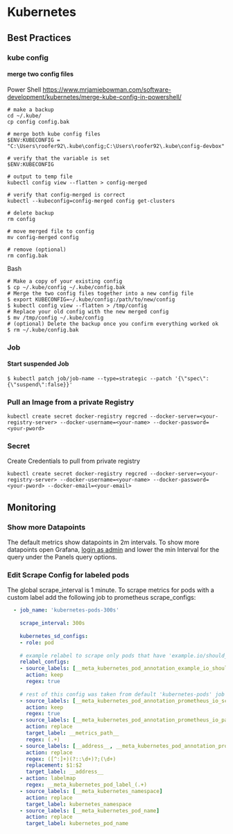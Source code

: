 # Kubernetes

## Best Practices


### kube config

#### merge two config files

Power Shell
https://www.mrjamiebowman.com/software-development/kubernetes/merge-kube-config-in-powershell/

```shell
# make a backup
cd ~/.kube/
cp config config.bak
 
# merge both kube config files
$ENV:KUBECONFIG = "C:\Users\roofer92\.kube\config;C:\Users\roofer92\.kube\config-devbox"
 
# verify that the variable is set
$ENV:KUBECONFIG
 
# output to temp file
kubectl config view --flatten > config-merged
 
# verify that config-merged is correct
kubectl --kubeconfig=config-merged config get-clusters
 
# delete backup
rm config
 
# move merged file to config
mv config-merged config
 
# remove (optional)
rm config.bak
```

Bash
```shell
# Make a copy of your existing config 
$ cp ~/.kube/config ~/.kube/config.bak 
# Merge the two config files together into a new config file 
$ export KUBECONFIG=~/.kube/config:/path/to/new/config 
$ kubectl config view --flatten > /tmp/config 
# Replace your old config with the new merged config 
$ mv /tmp/config ~/.kube/config 
# (optional) Delete the backup once you confirm everything worked ok 
$ rm ~/.kube/config.bak
```

### Job

#### Start suspended Job

```
$ kubectl patch job/job-name --type=strategic --patch '{\"spec\":{\"suspend\":false}}'
```

### Pull an Image from a private Registry
````
kubectl create secret docker-registry regcred --docker-server=<your-registry-server> --docker-username=<your-name> --docker-password=<your-pword>
````

### Secret

Create Credentials to pull from private registry
````
kubectl create secret docker-registry regcred --docker-server=<your-registry-server> --docker-username=<your-name> --docker-password=<your-pword> --docker-email=<your-email>
````

## Monitoring

### Show more Datapoints
The default metrics show datapoints in 2m intervals. To show more datapoints open Grafana, [login as admin](https://ranchermanager.docs.rancher.com/how-to-guides/advanced-user-guides/monitoring-alerting-guides/customize-grafana-dashboard) 
and lower the min Interval for the query under the Panels query options.

### Edit Scrape Config for labeled pods
The global scrape_interval is 1 minute. To scrape metrics for pods with a custom label add the following job to prometheus scrape_configs:

```yaml
  - job_name: 'kubernetes-pods-300s'
 
    scrape_interval: 300s
 
    kubernetes_sd_configs:
    - role: pod
 
    # example relabel to scrape only pods that have 'example.io/should_be_scraped_every_300s: "true"' annotation
    relabel_configs:
    - source_labels: [__meta_kubernetes_pod_annotation_example_io_should_be_scraped_every_300s]
      action: keep
      regex: true
 
    # rest of this config was taken from default 'kubernetes-pods' job already present in default Prometheus config
    - source_labels: [__meta_kubernetes_pod_annotation_prometheus_io_scrape]
      action: keep
      regex: true
    - source_labels: [__meta_kubernetes_pod_annotation_prometheus_io_path]
      action: replace
      target_label: __metrics_path__
      regex: (.+)
    - source_labels: [__address__, __meta_kubernetes_pod_annotation_prometheus_io_port]
      action: replace
      regex: ([^:]+)(?::\d+)?;(\d+)
      replacement: $1:$2
      target_label: __address__
    - action: labelmap
      regex: __meta_kubernetes_pod_label_(.+)
    - source_labels: [__meta_kubernetes_namespace]
      action: replace
      target_label: kubernetes_namespace
    - source_labels: [__meta_kubernetes_pod_name]
      action: replace
      target_label: kubernetes_pod_name
```

<!--

## Useful Links

### Cheatsheets
- []()
- []()

### Articles
- []()
- []()

### Youtube
- []()
- []()

### Pluralsight/Lynda/LinkedIn Learning Courses
- []()
- []()

### Books to read
- []()
- []()

### Stackoverflow
- []()
- []()

-->